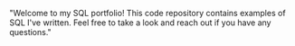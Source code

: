 "Welcome to my SQL portfolio! This code repository contains examples of SQL I've written. Feel free to take a look and reach out if you have any questions."
